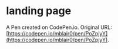 # landing page

A Pen created on CodePen.io. Original URL: [https://codepen.io/mblair0/pen/PoZpjyY](https://codepen.io/mblair0/pen/PoZpjyY).


